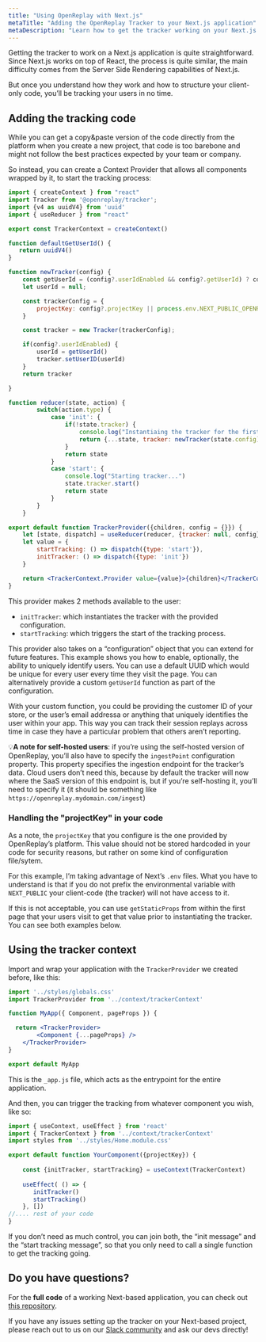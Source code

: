 ```yaml
---
title: "Using OpenReplay with Next.js"
metaTitle: "Adding the OpenReplay Tracker to your Next.js application"
metaDescription: "Learn how to get the tracker working on your Next.js application"
---
```

Getting the tracker to work on a Next.js application is quite straightforward. Since Next.js works on top of React, the process is quite similar, the main difficulty comes from the Server Side Rendering capabilities of Next.js.

But once you understand how they work and how to structure your client-only code, you’ll be tracking your users in no time.

## Adding the tracking code

While you can get a copy&paste version of the code directly from the platform when you create a new project, that code is too barebone and might not follow the best practices expected by your team or company.

So instead, you can create a Context Provider that allows all components wrapped by it, to start the tracking process:

```jsx
import { createContext } from "react"
import Tracker from '@openreplay/tracker';
import {v4 as uuidV4} from 'uuid'
import { useReducer } from "react"

export const TrackerContext = createContext()

function defaultGetUserId() {
   return uuidV4() 
}

function newTracker(config) {
    const getUserId = (config?.userIdEnabled && config?.getUserId) ? config.getUserId : defaultGetUserId
    let userId = null;

    const trackerConfig = {
        projectKey: config?.projectKey || process.env.NEXT_PUBLIC_OPENREPLAY_PROJECT_KEY
    }

    const tracker = new Tracker(trackerConfig);

    if(config?.userIdEnabled) {
        userId = getUserId()
        tracker.setUserID(userId)
    }
    return tracker

}

function reducer(state, action) {
        switch(action.type) {
            case 'init': {
                if(!state.tracker) {
                    console.log("Instantiaing the tracker for the first time...")
                    return {...state, tracker: newTracker(state.config)}
                }
                return state
            }
            case 'start': {
                console.log("Starting tracker...")
                state.tracker.start()
                return state
            }
        }
    }

export default function TrackerProvider({children, config = {}}) {
    let [state, dispatch] = useReducer(reducer, {tracker: null, config})
    let value = {
        startTracking: () => dispatch({type: 'start'}),
        initTracker: () => dispatch({type: 'init'})
    }

    return <TrackerContext.Provider value={value}>{children}</TrackerContext.Provider>
}
```

This provider makes 2 methods available to the user:

- `initTracker`: which instantiates the tracker with the provided configuration.
- `startTracking`: which triggers the start of the tracking process.

This provider also takes on a “configuration” object that you can extend for future features. This example shows you how to enable, optionally, the ability to uniquely identify users. You can use a default UUID which would be unique for every user every time they visit the page. You can alternatively provide a custom `getUserId` function as part of the configuration. 

With your custom function, you could be providing the customer ID of your store, or the user’s email addressa or anything that uniquely identifies the user within your app. This way you can track their session replays across time in case they have a particular problem that others aren’t reporting.

💡**A note for self-hosted users**: if you’re using the self-hosted version of OpenReplay, you’ll also have to specify the `ingestPoint` configuration property. This property specifies the ingestion endpoint for the tracker’s data. Cloud users don’t need this, because by default the tracker will now where the SaaS version of this endpoint is, but if you’re self-hosting it, you’ll need to specify it (it should be something like `https://openreplay.mydomain.com/ingest`) 

### Handling the "projectKey" in your code

As a note, the `projectKey` that you configure is the one provided by OpenReplay’s platform. This value should not be stored hardcoded in your code for security reasons, but rather on some kind of configuration file/sytem.

For this example, I’m taking advantage of Next’s `.env` files. What you have to understand is that if you do not prefix the environmental variable with `NEXT_PUBLIC` your client-code (the tracker) will not have access to it. 

If this is not acceptable, you can use `getStaticProps` from within the first page that your users visit to get that value prior to instantiating the tracker. You can see both examples below.

## Using the tracker context

Import and wrap your application with the `TrackerProvider` we created before, like this:

```jsx
import '../styles/globals.css'
import TrackerProvider from '../context/trackerContext'

function MyApp({ Component, pageProps }) {

  return <TrackerProvider>
        <Component {...pageProps} />
    </TrackerProvider>
}

export default MyApp
```

This is the `_app.js` file, which acts as the entrypoint for the entire application.  

And then, you can trigger the tracking from whatever component you wish, like so:

```jsx
import { useContext, useEffect } from 'react'
import { TrackerContext } from '../context/trackerContext'
import styles from '../styles/Home.module.css'

export default function YourComponent({projectKey}) {
    
    const {initTracker, startTracking} = useContext(TrackerContext)
    
    useEffect( () => {
       initTracker()
       startTracking()
    }, [])
//.... rest of your code
}
```

If you don’t need as much control, you can join both, the “init message” and the “start tracking message”, so that you only need to call a single function to get the tracking going.

## Do you have questions?

For the **full code** of a working Next-based application, you can check out [this repository](https://github.com/deleteman/openreplay-next-example).

If you have any issues setting up the tracker on your Next-based project, please reach out to us on our [Slack community](https://slack.openreplay.com/) and ask our devs directly!

